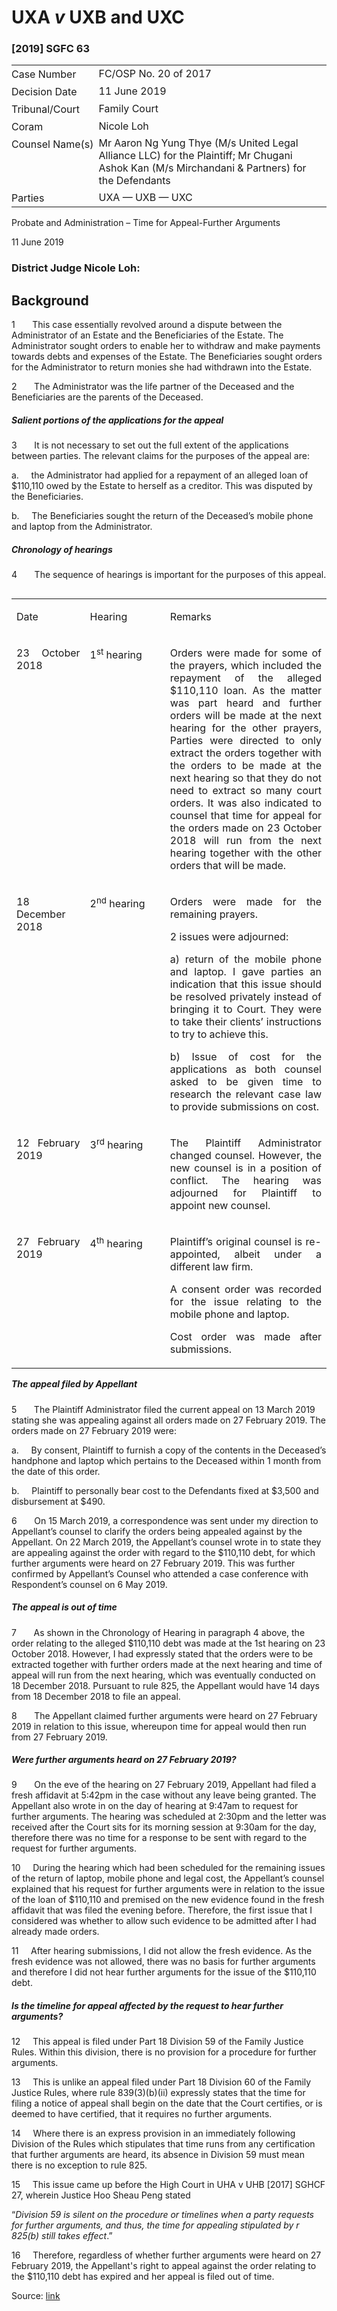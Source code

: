 <style>.footnotes::before { content: "Footnotes:"; }</style>
# UXA _v_ UXB and UXC  

### \[2019\] SGFC 63

<table id="info-table"><tbody><tr class="info-row"><td class="txt-label" style="padding: 4px 0px; white-space: nowrap" valign="top">Case Number</td><td class="txt-body">FC/OSP No. 20 of 2017</td></tr><tr class="info-row"><td class="txt-label" style="padding: 4px 0px; white-space: nowrap" valign="top">Decision Date</td><td class="txt-body">11 June 2019</td></tr><tr class="info-row"><td class="txt-label" style="padding: 4px 0px; white-space: nowrap" valign="top">Tribunal/Court</td><td class="txt-body">Family Court</td></tr><tr class="info-row"><td class="txt-label" style="padding: 4px 0px; white-space: nowrap" valign="top">Coram</td><td class="txt-body">Nicole Loh</td></tr><tr class="info-row"><td class="txt-label" style="padding: 4px 0px; white-space: nowrap" valign="top">Counsel Name(s)</td><td class="txt-body">Mr Aaron Ng Yung Thye (M/s United Legal Alliance LLC) for the Plaintiff; Mr Chugani Ashok Kan (M/s Mirchandani &amp; Partners) for the Defendants</td></tr><tr class="info-row"><td class="txt-label" style="padding: 4px 0px; white-space: nowrap" valign="top">Parties</td><td class="txt-body">UXA — UXB — UXC</td></tr></tbody></table>

Probate and Administration – Time for Appeal-Further Arguments

11 June 2019

### District Judge Nicole Loh:

## Background

1       This case essentially revolved around a dispute between the Administrator of an Estate and the Beneficiaries of the Estate. The Administrator sought orders to enable her to withdraw and make payments towards debts and expenses of the Estate. The Beneficiaries sought orders for the Administrator to return monies she had withdrawn into the Estate.

2       The Administrator was the life partner of the Deceased and the Beneficiaries are the parents of the Deceased.

##### Salient portions of the applications for the appeal

3       It is not necessary to set out the full extent of the applications between parties. The relevant claims for the purposes of the appeal are:

a.     the Administrator had applied for a repayment of an alleged loan of $110,110 owed by the Estate to herself as a creditor. This was disputed by the Beneficiaries.

b.     The Beneficiaries sought the return of the Deceased’s mobile phone and laptop from the Administrator.

##### Chronology of hearings

4       The sequence of hearings is important for the purposes of this appeal.

<table align="left" cellpadding="0" cellspacing="0" class="Judg-2-tblr" frame="all" pgwide="1"><colgroup><col width="23.32%"> <col width="25.46%"> <col width="51.22%"> </colgroup><tbody><tr><td align="left" class="br" rowspan="1" valign="top"><p align="justify" class="Table-Para-1">Date</p></td><td align="left" class="br" rowspan="1" valign="top"><p align="justify" class="Table-Para-1">Hearing</p></td><td align="left" class="b" rowspan="1" valign="top"><p align="justify" class="Table-Para-1">Remarks</p></td></tr><tr><td align="left" class="br" rowspan="1" valign="top"><p align="justify" class="Table-Para-1">23 October 2018</p></td><td align="left" class="br" rowspan="1" valign="top"><p align="justify" class="Table-Para-1">1<sup>st</sup> hearing</p></td><td align="left" class="b" rowspan="1" valign="top"><p align="justify" class="Table-Para-1">Orders were made for some of the prayers, which included the repayment of the alleged $110,110 loan. As the matter was part heard and further orders will be made at the next hearing for the other prayers, Parties were directed to only extract the orders together with the orders to be made at the next hearing so that they do not need to extract so many court orders. It was also indicated to counsel that time for appeal for the orders made on 23 October 2018 will run from the next hearing together with the other orders that will be made.</p></td></tr><tr><td align="left" class="br" rowspan="1" valign="top"><p align="justify" class="Table-Para-1">18 December 2018</p></td><td align="left" class="br" rowspan="1" valign="top"><p align="justify" class="Table-Para-1">2<sup>nd</sup> hearing</p></td><td align="left" class="b" rowspan="1" valign="top"><p align="justify" class="Table-Para-1">Orders were made for the remaining prayers.</p><p align="justify" class="Table-Para-1">2 issues were adjourned:</p><p align="justify" class="Table-Para-1">a) return of the mobile phone and laptop. I gave parties an indication that this issue should be resolved privately instead of bringing it to Court. They were to take their clients’ instructions to try to achieve this.</p><p align="justify" class="Table-Para-1">b) Issue of cost for the applications as both counsel asked to be given time to research the relevant case law to provide submissions on cost.</p></td></tr><tr><td align="left" class="br" rowspan="1" valign="top"><p align="justify" class="Table-Para-1">12 February 2019</p></td><td align="left" class="br" rowspan="1" valign="top"><p align="justify" class="Table-Para-1">3<sup>rd</sup> hearing</p></td><td align="left" class="b" rowspan="1" valign="top"><p align="justify" class="Table-Para-1">The Plaintiff Administrator changed counsel. However, the new counsel is in a position of conflict. The hearing was adjourned for Plaintiff to appoint new counsel.</p></td></tr><tr><td align="left" class="r" rowspan="1" valign="top"><p align="justify" class="Table-Para-1">27 February 2019</p></td><td align="left" class="r" rowspan="1" valign="top"><p align="justify" class="Table-Para-1">4<sup>th</sup> hearing</p></td><td align="left" class="" rowspan="1" valign="top"><p align="justify" class="Table-Para-1">Plaintiff’s original counsel is re-appointed, albeit under a different law firm.</p><p align="justify" class="Table-Para-1">A consent order was recorded for the issue relating to the mobile phone and laptop.</p><p align="justify" class="Table-Para-1">Cost order was made after submissions.</p></td></tr></tbody></table>

  
  

##### The appeal filed by Appellant

5       The Plaintiff Administrator filed the current appeal on 13 March 2019 stating she was appealing against all orders made on 27 February 2019. The orders made on 27 February 2019 were:

a.     By consent, Plaintiff to furnish a copy of the contents in the Deceased’s handphone and laptop which pertains to the Deceased within 1 month from the date of this order.

b.     Plaintiff to personally bear cost to the Defendants fixed at $3,500 and disbursement at $490.

6       On 15 March 2019, a correspondence was sent under my direction to Appellant’s counsel to clarify the orders being appealed against by the Appellant. On 22 March 2019, the Appellant’s counsel wrote in to state they are appealing against the order with regard to the $110,110 debt, for which further arguments were heard on 27 February 2019. This was further confirmed by Appellant’s Counsel who attended a case conference with Respondent’s counsel on 6 May 2019.

##### The appeal is out of time

7       As shown in the Chronology of Hearing in paragraph 4 above, the order relating to the alleged $110,110 debt was made at the 1st hearing on 23 October 2018. However, I had expressly stated that the orders were to be extracted together with further orders made at the next hearing and time of appeal will run from the next hearing, which was eventually conducted on 18 December 2018. Pursuant to rule 825, the Appellant would have 14 days from 18 December 2018 to file an appeal.

8       The Appellant claimed further arguments were heard on 27 February 2019 in relation to this issue, whereupon time for appeal would then run from 27 February 2019.

##### Were further arguments heard on 27 February 2019?

9       On the eve of the hearing on 27 February 2019, Appellant had filed a fresh affidavit at 5:42pm in the case without any leave being granted. The Appellant also wrote in on the day of hearing at 9:47am to request for further arguments. The hearing was scheduled at 2:30pm and the letter was received after the Court sits for its morning session at 9:30am for the day, therefore there was no time for a response to be sent with regard to the request for further arguments.

10     During the hearing which had been scheduled for the remaining issues of the return of laptop, mobile phone and legal cost, the Appellant’s counsel explained that his request for further arguments were in relation to the issue of the loan of $110,110 and premised on the new evidence found in the fresh affidavit that was filed the evening before. Therefore, the first issue that I considered was whether to allow such evidence to be admitted after I had already made orders.

11     After hearing submissions, I did not allow the fresh evidence. As the fresh evidence was not allowed, there was no basis for further arguments and therefore I did not hear further arguments for the issue of the $110,110 debt.

##### Is the timeline for appeal affected by the request to hear further arguments?

12     This appeal is filed under Part 18 Division 59 of the Family Justice Rules. Within this division, there is no provision for a procedure for further arguments.

13     This is unlike an appeal filed under Part 18 Division 60 of the Family Justice Rules, where rule 839(3)(b)(ii) expressly states that the time for filing a notice of appeal shall begin on the date that the Court certifies, or is deemed to have certified, that it requires no further arguments.

14     Where there is an express provision in an immediately following Division of the Rules which stipulates that time runs from any certification that further arguments are heard, its absence in Division 59 must mean there is no exception to rule 825.

15     This issue came up before the High Court in UHA v UHB \[2017\] SGHCF 27, wherein Justice Hoo Sheau Peng stated

“_Division 59 is silent on the procedure or timelines when a party requests for further arguments, and thus, the time for appealing stipulated by r 825(b) still takes effect_.”

16     Therefore, regardless of whether further arguments were heard on 27 February 2019, the Appellant's right to appeal against the order relating to the $110,110 debt has expired and her appeal is filed out of time.


Source: [link](https://www.lawnet.sg:443/lawnet/web/lawnet/free-resources?p_p_id=freeresources_WAR_lawnet3baseportlet&p_p_lifecycle=1&p_p_state=normal&p_p_mode=view&_freeresources_WAR_lawnet3baseportlet_action=openContentPage&_freeresources_WAR_lawnet3baseportlet_docId=%2FJudgment%2F23249-SSP.xml)